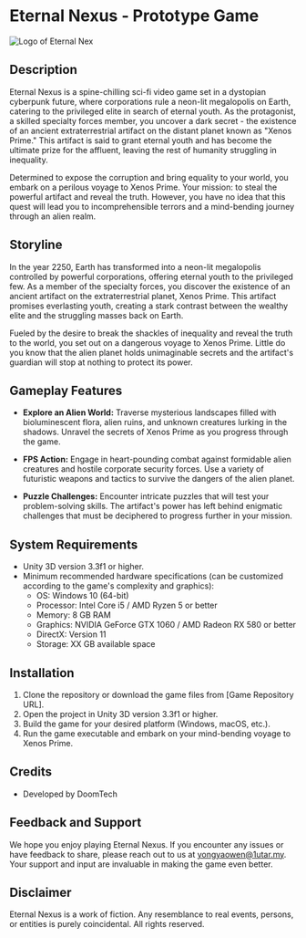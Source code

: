 # Eternal Nexus - Prototype Game

![Logo of Eternal Nex](https://github.com/Wen-MY/Eternal-Nexus/assets/89002614/805483ef-655b-4e9a-8041-75274b6aeea4)

## Description

Eternal Nexus is a spine-chilling sci-fi video game set in a dystopian cyberpunk future, where corporations rule a neon-lit megalopolis on Earth, catering to the privileged elite in search of eternal youth. As the protagonist, a skilled specialty forces member, you uncover a dark secret - the existence of an ancient extraterrestrial artifact on the distant planet known as "Xenos Prime." This artifact is said to grant eternal youth and has become the ultimate prize for the affluent, leaving the rest of humanity struggling in inequality.

Determined to expose the corruption and bring equality to your world, you embark on a perilous voyage to Xenos Prime. Your mission: to steal the powerful artifact and reveal the truth. However, you have no idea that this quest will lead you to incomprehensible terrors and a mind-bending journey through an alien realm.

## Storyline

In the year 2250, Earth has transformed into a neon-lit megalopolis controlled by powerful corporations, offering eternal youth to the privileged few. As a member of the specialty forces, you discover the existence of an ancient artifact on the extraterrestrial planet, Xenos Prime. This artifact promises everlasting youth, creating a stark contrast between the wealthy elite and the struggling masses back on Earth.

Fueled by the desire to break the shackles of inequality and reveal the truth to the world, you set out on a dangerous voyage to Xenos Prime. Little do you know that the alien planet holds unimaginable secrets and the artifact's guardian will stop at nothing to protect its power.

## Gameplay Features

- **Explore an Alien World:** Traverse mysterious landscapes filled with bioluminescent flora, alien ruins, and unknown creatures lurking in the shadows. Unravel the secrets of Xenos Prime as you progress through the game.

- **FPS Action:** Engage in heart-pounding combat against formidable alien creatures and hostile corporate security forces. Use a variety of futuristic weapons and tactics to survive the dangers of the alien planet.

- **Puzzle Challenges:** Encounter intricate puzzles that will test your problem-solving skills. The artifact's power has left behind enigmatic challenges that must be deciphered to progress further in your mission.


## System Requirements

- Unity 3D version 3.3f1 or higher.
- Minimum recommended hardware specifications (can be customized according to the game's complexity and graphics):
  - OS: Windows 10 (64-bit)
  - Processor: Intel Core i5 / AMD Ryzen 5 or better
  - Memory: 8 GB RAM
  - Graphics: NVIDIA GeForce GTX 1060 / AMD Radeon RX 580 or better
  - DirectX: Version 11
  - Storage: XX GB available space

## Installation

1. Clone the repository or download the game files from [Game Repository URL].
2. Open the project in Unity 3D version 3.3f1 or higher.
3. Build the game for your desired platform (Windows, macOS, etc.).
4. Run the game executable and embark on your mind-bending voyage to Xenos Prime.

## Credits

- Developed by DoomTech

## Feedback and Support

We hope you enjoy playing Eternal Nexus. If you encounter any issues or have feedback to share, please reach out to us at yongyaowen@1utar.my. Your support and input are invaluable in making the game even better.

## Disclaimer

Eternal Nexus is a work of fiction. Any resemblance to real events, persons, or entities is purely coincidental. All rights reserved.
